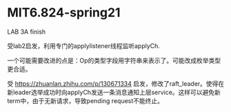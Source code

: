 # MIT6.824-spring21

LAB 3A finish

受lab2启发，利用专门的applylistener线程监听applyCh.

一个可能需要改进的点是：Op的类型字段用字符串来表示了。可能改成枚举类型更合适。

受 https://zhuanlan.zhihu.com/p/130671334 启发，修改了raft_leader。使得在新leader选举成功时向applyCh发送一条消息通知上层service。这样可以避免新term中，由于无新请求，导致pending request不能终止。
